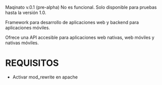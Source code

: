 Maqinato v.0.1 (pre-alpha)
No es funcional. Solo disponible para pruebas hasta la versión 1.0.

Framework para desarrollo de aplicaciones web y backend para aplicaciones móviles.

Ofrece una API accesible para aplicaciones web nativas, web móviles y nativas móviles.


REQUISITOS
==========
- Activar mod_rewrite en apache